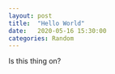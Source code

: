 ```yaml
---
layout: post
title:  "Hello World"
date:   2020-05-16 15:30:00
categories: Random
---
```

Is this thing on?
